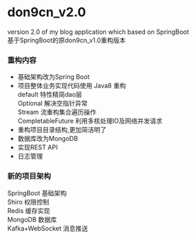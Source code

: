 # don9cn_v2.0
version 2.0 of my blog application which based on SpringBoot<br>
基于SpringBoot的原don9cn_v1.0重构版本

### 重构内容
* 基础架构改为Spring Boot
* 项目整体业务实现代码使用 Java8 重构<br>
default 特性精简dao层<br>
Optional 解决空指针异常<br>
Stream 流重构集合遍历操作<br>
CompletableFuture 利用多核处理IO及网络并发请求<br>
* 重构项目目录结构,更加简洁明了
* 数据库改为MongoDB
* 实现REST API
* 日志管理

### 新的项目架构
SpringBoot          基础架构<br>
Shiro               权限控制<br>
Redis               缓存实现<br>
MongoDB             数据库<br>
Kafka+WebSocket     消息推送<br>
